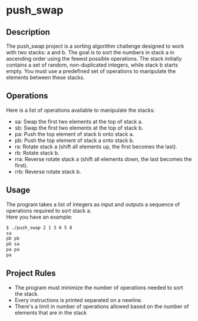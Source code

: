 <h1>push_swap</h1>


<h2>Description</h2>

The push_swap project is a sorting algorithm challenge designed to work with two stacks: a and b. The goal is to sort the numbers in stack a in ascending order using the fewest possible operations. The stack initially contains a set of random, non-duplicated integers, while stack b starts empty. You must use a predefined set of operations to manipulate the elements between these stacks.

<h2>Operations</h2>

Here is a list of operations available to manipulate the stacks:

<ul>
  <li>sa: Swap the first two elements at the top of stack a.</li>
  <li>sb: Swap the first two elements at the top of stack b.</li>
  <li>pa: Push the top element of stack b onto stack a.</li>
  <li>pb: Push the top element of stack a onto stack b.</li>
  <li>ra: Rotate stack a (shift all elements up, the first becomes the last).</li>
  <li>rb: Rotate stack b.</li>
  <li>rra: Reverse rotate stack a (shift all elements down, the last becomes the first).</li>
  <li>rrb: Reverse rotate stack b.</li>
</ul>

<h2>Usage</h2>

The program takes a list of integers as input and outputs a sequence of operations required to sort stack a. <br>
Here you have an example:

```bash
$ ./push_swap 2 1 3 6 5 8
sa
pb pb
pb sa
pa pa
pa
```


<h2>Project Rules</h2>

<ul>
  <li>The program must minimize the number of operations needed to sort the stack.</li>
  <li>Every instructions is printed separated on a newline.</li>
  <li>There's a limit in number of operations allowed based on the number of elements that are in the stack</li>
</ul>







